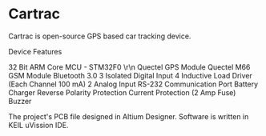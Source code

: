 # Cartrac
Cartrac is open-source GPS based car tracking device.

Device Features

32 Bit ARM Core MCU - STM32F0 \r\n
Quectel GPS Module 
Quectel M66 GSM Module
Bluetooth 3.0
3 Isolated Digital Input 
4 Inductive Load Driver (Each Channel 100 mA) 
2 Analog Input 
RS-232 Communication Port 
Battery Charger
Reverse Polarity Protection
Current Protection (2 Amp Fuse)
Buzzer

The project's PCB file designed in Altium Designer. Software is written in KEIL uVission IDE.
